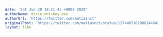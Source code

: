 ```yaml
---
date: 'Sat Jun 20 18:21:45 +0000 2020'
authorName: dixie_whiskey.exe
authorUrl: 'https://twitter.com/matiasnct'
originalPost: 'https://twitter.com/matiasnct/status/1274407102988144642'
layout: like
---
```

